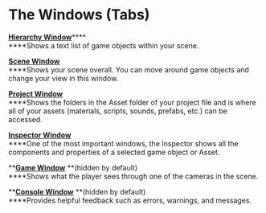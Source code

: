 # The Windows (Tabs)

[**Hierarchy Window**](hierarchy-window.md)****\
****Shows a text list of game objects within your scene.

****[**Scene Window**](scene-window.md)****\
****Shows your scene overall. You can move around game objects and change your view in this window.

****[**Project Window**](project-window.md)****\
****Shows the folders in the Asset folder of your project file and is where all of your assets (materials, scripts, sounds, prefabs, etc.) can be accessed.

****[**Inspector Window**](inspector-window.md)****\
****One of the most important windows, the Inspector shows all the components and properties of a selected game object or Asset.

****[**Game Window**](game-window.md)** **(hidden by default)\
****Shows what the player sees through one of the cameras in the scene.

****[**Console Window**](console-window.md)** **(hidden by default)\
****Provides helpful feedback such as errors, warnings, and messages.
